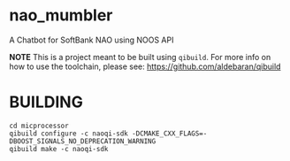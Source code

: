 # nao_mumbler

A Chatbot for SoftBank NAO using NOOS API

**NOTE** This is a project meant to be built using `qibuild`.
For more info on how to use the toolchain, please see: https://github.com/aldebaran/qibuild

# BUILDING

```
cd micprocessor
qibuild configure -c naoqi-sdk -DCMAKE_CXX_FLAGS=-DBOOST_SIGNALS_NO_DEPRECATION_WARNING
qibuild make -c naoqi-sdk
```
